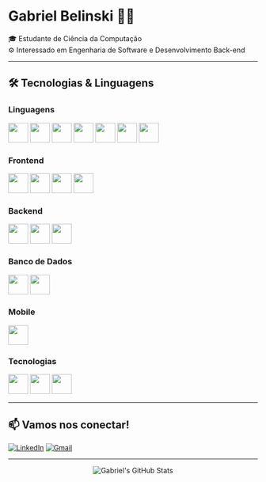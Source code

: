 # Gabriel Belinski 👨‍💻

🎓 Estudante de Ciência da Computação <br>
⚙️ Interessado em Engenharia de Software e Desenvolvimento Back-end

---

	

## 🛠️ Tecnologias & Linguagens

### Linguagens
<p align="left">
  <img src="https://cdn.jsdelivr.net/gh/devicons/devicon@latest/icons/c/c-original.svg" width="40" height="40"/>
  <img src="https://cdn.jsdelivr.net/gh/devicons/devicon@latest/icons/cplusplus/cplusplus-original.svg" width="40" height="40"/>
  <img src="https://cdn.jsdelivr.net/gh/devicons/devicon@latest/icons/java/java-original.svg" width="40" height="40"/>
  <img src="https://cdn.jsdelivr.net/gh/devicons/devicon@latest/icons/typescript/typescript-original.svg" width="40" height="40"/>
  <img src="https://cdn.jsdelivr.net/gh/devicons/devicon@latest/icons/python/python-original.svg" width="40" height="40"/>
  <img src="https://cdn.jsdelivr.net/gh/devicons/devicon@latest/icons/php/php-original.svg" width="40" height="40"/>
  <img src="https://cdn.jsdelivr.net/gh/devicons/devicon@latest/icons/dart/dart-original.svg" width="40" height="40"/>
</p>

### Frontend
<p align="left">
  <img src="https://cdn.jsdelivr.net/gh/devicons/devicon@latest/icons/html5/html5-original.svg" width="40" height="40"/>
  <img src="https://cdn.jsdelivr.net/gh/devicons/devicon@latest/icons/css3/css3-original.svg" width="40" height="40"/>
  <img src="https://cdn.jsdelivr.net/gh/devicons/devicon@latest/icons/vuejs/vuejs-original.svg" width="40" height="40"/>
  <img src="https://cdn.jsdelivr.net/gh/devicons/devicon@latest/icons/tailwindcss/tailwindcss-original.svg" width="40" height="40"/>
</p>

### Backend
<p align="left">
  <img src="https://cdn.jsdelivr.net/gh/devicons/devicon@latest/icons/nodejs/nodejs-plain-wordmark.svg" width="40" height="40"/>
  <img src="https://cdn.jsdelivr.net/gh/devicons/devicon@latest/icons/laravel/laravel-original.svg" width="40" height="40"/>
  <img src="https://cdn.jsdelivr.net/gh/devicons/devicon@latest/icons/django/django-plain.svg" width="40" height="40"/>
</p>

### Banco de Dados
<p align="left">
  <img src="https://cdn.jsdelivr.net/gh/devicons/devicon@latest/icons/postgresql/postgresql-original.svg" width="40" height="40"/>
  <img src="https://cdn.jsdelivr.net/gh/devicons/devicon@latest/icons/firebase/firebase-plain.svg" width="40" height="40"/>
</p>

### Mobile
<p align="left">
  <img src="https://cdn.jsdelivr.net/gh/devicons/devicon@latest/icons/flutter/flutter-original.svg" width="40" height="40"/>
</p>

### Tecnologias
<p align="left">
<img src="https://cdn.jsdelivr.net/gh/devicons/devicon@latest/icons/json/json-original.svg" width="40" height="40"/>
<img src="https://cdn.jsdelivr.net/gh/devicons/devicon@latest/icons/git/git-original.svg" width="40" height="40" />
<img src="https://cdn.jsdelivr.net/gh/devicons/devicon@latest/icons/vscode/vscode-original.svg" width="40" height="40" />
</p>

---

## 📫 Vamos nos conectar!

[![LinkedIn](https://img.shields.io/badge/LinkedIn-0077B5?style=for-the-badge&logo=linkedin&logoColor=white)](https://www.linkedin.com/in/gabrielbelinski)
[![Gmail](https://img.shields.io/badge/Gmail-D14836?style=for-the-badge&logo=gmail&logoColor=white)](mailto:gabrielbelinskisalomao@gmail.com)


---

<p align="center">
  <img src="https://github-readme-stats.vercel.app/api?username=gabrielbelinski&show_icons=true&theme=tokyonight" alt="Gabriel's GitHub Stats"/>
</p>
